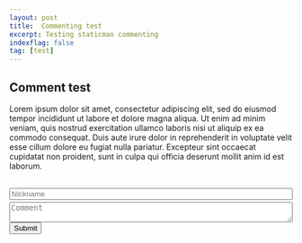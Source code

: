 ```yaml
---
layout: post
title:  Commenting test
excerpt: Testing staticman commenting
indexflag: false
tag: [test]
---
```


## Comment test


Lorem ipsum dolor sit amet, consectetur adipiscing elit, sed do eiusmod tempor incididunt ut labore et dolore magna aliqua. Ut enim ad minim veniam, quis nostrud exercitation ullamco laboris nisi ut aliquip ex ea commodo consequat. Duis aute irure dolor in reprehenderit in voluptate velit esse cillum dolore eu fugiat nulla pariatur. Excepteur sint occaecat cupidatat non proident, sunt in culpa qui officia deserunt mollit anim id est laborum.


<style>
.form-container {
  display:block;
  position:relative;
  height:auto;
  margin-bottom:4px;
  padding:0px;
  width: 100%

}

.first-name {
  display:none;
}

.last-name {
  position:relative;
  top:0px;
  left:0px;
  width:100%;
  z-index:1;
}

.nick {
  position:absolute;
  left:0px;
  top:0px;
  width:100%;
  z-index:10;
}

.comment-area {
  display:block;
  width:100%;
  height:auto;
  
}
</style>


<form id="comment-form" action="https://dev.staticman.net/v3/entry/github/ex-punctis/ex-punctis.github.io/master/comments" method="post">

<input name="options[redirect]" type="hidden" value="{{ site.url }}{{page.url}}">
<input name="options[postId]" type="hidden" value="{{ page.name }}">
<input name="options[slug]" type="hidden" value="{{ page.slug }}"><br>

<div class="form-container">
    <input class = "first-name" name="fields[first_name]" autocomplete="off" type="text">
    <input class = "last-name" name="fields[last_name]" placeholder="Last name" autocomplete="off" type="text">
    <input class = "nick" name="fields[name]" type="text" placeholder="Nickname" autocomplete="off">
</div>

<textarea id="comment-textarea" class="comment-area" rows="2" name="fields[message]" placeholder="Comment"></textarea>
<input type="submit" value="Submit">
</form>


<script>

var textarea = document.getElementById("comment-textarea");
//var limit = 80; //height limit

textarea.addEventListener('keydown', expand);
             
function expand(){
    var el = this;
    setTimeout(function() {
        el.style.cssText = 'height:auto; padding:0';
        // for box-sizing other than "content-box" use:
        // el.style.cssText = '-moz-box-sizing:content-box';
        el.style.cssText = 'height:' + el.scrollHeight + 'px';
    },0);
}

</script>